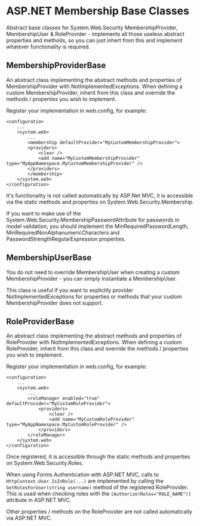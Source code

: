 ASP.NET Membership Base Classes
===============================

Abstract base classes for System.Web.Security MembershipProvider, MembershipUser &amp; RoleProvider - implements all those useless abstract properties and methods, 
so you can just inhert from this and implement whatever functionality is required.

MembershipProviderBase
------------------

An abstract class implementing the abstract methods and properties of MembershipProvider with NotImplementedExceptions. When defining a custom MembershipProvider, inherit
from this class and override the methods / properties you wish to implement.

Register your implementation in web.config, for example:

	<configuratio>
		...
		<system.web>
			...
			<membership defaultProvider="MyCustomMembershipProvider">
			<providers>
				<clear />
				<add name="MyCustomMembershipProvider" type="MyAppNamespace.MyCustomMembershipProvider" />
			</providers>
			</membership>
		</system.web>
	</configuration>

It's functionality is not called automatically by ASP.Net MVC, it is accessible via the static methods and properties on System.Web.Security.Membership.

If you want to make use of the System.Web.Security.MembershipPasswordAttribute for passwords in model validation, you should implement the
MinRequiredPasswordLength, MinRequiredNonAlphanumericCharacters and PasswordStrengthRegularExpression properties.

MembershipUserBase
------------------

You do not need to override MembershipUser when creating a custom MembershipProvider - you can simply instantiate a MembershipUser.

This class is useful if you want to explicitly provider NotImplementedExceptions for properties or methods that your custom MembershipProvider does not support.

RoleProviderBase
----------------

An abstract class implementing the abstract methods and properties of RoleProvider with NotImplementedExceptions. When defining a custom RoleProvider, inherit
from this class and override the methods / properties you wish to implement.

Register your implementation in web.config, for example:

	<configuration>
		...
		<system.web>
			...
			<roleManager enabled="true" defaultProvider="MyCustomRoleProvider">
				<providers>
					<clear />
					<add name="MyCustomRoleProvider" type="MyAppNamespace.MyCustomRoleProvider" />
				</providers>
			</roleManager>
		</system.web>
	</configuration>

Once registered, it is accessible through the static methods and properties on System.Web.Security.Roles.

When using Forms Authentication with ASP.NET MVC, calls to `HttpContext.User.IsInRole(...)` are implemented by calling the `GetRolesForUser(string username)` method of the 
registered RoleProvider. This is used when checking roles with the `[Authorize(Roles="ROLE_NAME")]` attribute in ASP.NET MVC.

Other properties / methods on the RoleProvider are not called automatically via ASP.NET MVC.
